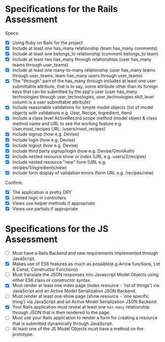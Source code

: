 # Specifications for the Rails Assessment

Specs:
- [x] Using Ruby on Rails for the project
- [x] Include at least one has_many relationship (team has_many comments) 
- [x] Include at least one belongs_to relationship (comment belongs_to team)
- [x] Include at least two has_many through relationships (user has_many teams through user_teams)
- [x] Include at least one many-to-many relationship (user has_many teams through user_teams, team has_many users through user_teams)
- [x] The "through" part of the has_many through includes at least one user submittable attribute, that is to say, some attribute other than its foreign keys that can be submitted by the app's user (user has_many technologies through user_technologies, user_technologies skill_level column is a user submittable attribute)
- [x] Include reasonable validations for simple model objects (list of model objects with validations e.g. User, Recipe, Ingredient, Item)
- [x] Include a class level ActiveRecord scope method (model object & class method name and URL to see the working feature e.g. User.most_recipes URL: /users/most_recipes)
- [x] Include signup (how e.g. Devise)
- [x] Include login (how e.g. Devise)
- [x] Include logout (how e.g. Devise)
- [x] Include third party signup/login (how e.g. Devise/OmniAuth)
- [x] Include nested resource show or index (URL e.g. users/2/recipes)
- [x] Include nested resource "new" form (URL e.g. recipes/1/ingredients/new)
- [x] Include form display of validation errors (form URL e.g. /recipes/new)

Confirm:
- [x] The application is pretty DRY
- [x] Limited logic in controllers
- [x] Views use helper methods if appropriate
- [x] Views use partials if appropriate

# Specifications for the JS Assessment

- [ ] Must have a Rails Backend and new requirements implemented through JavaScript.
- [x] Makes use of ES6 features as much as possible(e.g Arrow functions, Let & Const, Constructor Functions)
- [ ] Must translate the JSON responses into Javascript Model Objects using either ES6 class or constructor syntax. 
- [x] Must render at least one index page (index resource - 'list of things') via JavaScript and an Active Model Serialization JSON Backend.
- [ ] Must render at least one show page (show resource - 'one specific thing') via JavaScript and an Active Model Serialization JSON Backend.
- [x] Your Rails application must reveal at least one `has-many` relationship through JSON that is then rendered to the page.
- [ ] Must use your Rails application to render a form for creating a resource that is submitted dynamically through JavaScript.
- [ ] At least one of the JS Model Objects must have a method on the prototype.
